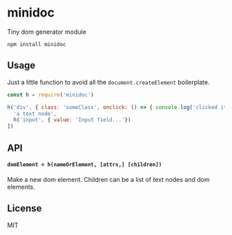 # minidoc

Tiny dom generator module

```
npm install minidoc
```

## Usage

Just a little function to avoid all the `document.createElement` boilerplate.

``` js
const h = require('minidoc')

h('div', { class: 'someClass', onclick: () => { console.log('clicked it')}}, [
  'a text node',
  h('input', { value: 'Input field...'})
])
```

## API

#### `domElement = h(nameOrElement, [attrs,] [children])`

Make a new dom element. Children can be a list of text nodes and dom elements.

## License

MIT
